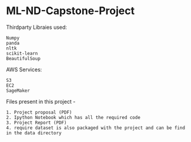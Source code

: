 # ML-ND-Capstone-Project

Thirdparty Libraies used:

    Numpy
    panda
    nltk
    scikit-learn
    BeautifulSoup

AWS Services:
    
    S3
    EC2
    SageMaker


Files present in this project -

    1. Project proposal (PDF)
    2. Ipython Notebook which has all the required code
    3. Project Report (PDF)
    4. require dataset is also packaged with the project and can be find in the data directory
